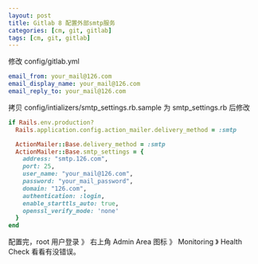 ```yaml
---
layout: post
title: Gitlab 8 配置外部smtp服务
categories: [cm, git, gitlab]
tags: [cm, git, gitlab]
---
```



修改 config/gitlab.yml

``` yml
email_from: your_mail@126.com
email_display_name: your_mail@126.com
email_reply_to: your_mail@126.com
```

拷贝 config/intializers/smtp_settings.rb.sample 为 smtp_settings.rb 后修改

``` ruby
if Rails.env.production?
  Rails.application.config.action_mailer.delivery_method = :smtp

  ActionMailer::Base.delivery_method = :smtp
  ActionMailer::Base.smtp_settings = {
    address: "smtp.126.com",
    port: 25,
    user_name: "your_mail@126.com",
    password: "your_mail_password",
    domain: "126.com",
    authentication: :login,
    enable_starttls_auto: true,
    openssl_verify_mode: 'none'
  }
end
```

配置完，root 用户登录 》 右上角 Admin Area 图标 》 Monitoring 》 Health Check
看看有没错误。

